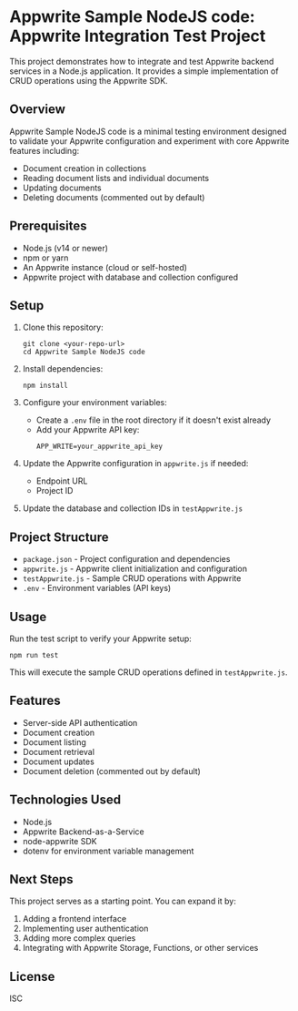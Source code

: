 # Appwrite Sample NodeJS code: Appwrite Integration Test Project

This project demonstrates how to integrate and test Appwrite backend services in a Node.js application. It provides a simple implementation of CRUD operations using the Appwrite SDK.

## Overview

Appwrite Sample NodeJS code is a minimal testing environment designed to validate your Appwrite configuration and experiment with core Appwrite features including:

- Document creation in collections
- Reading document lists and individual documents
- Updating documents
- Deleting documents (commented out by default)

## Prerequisites

- Node.js (v14 or newer)
- npm or yarn
- An Appwrite instance (cloud or self-hosted)
- Appwrite project with database and collection configured

## Setup

1. Clone this repository:
   ```
   git clone <your-repo-url>
   cd Appwrite Sample NodeJS code
   ```

2. Install dependencies:
   ```
   npm install
   ```

3. Configure your environment variables:
   - Create a `.env` file in the root directory if it doesn't exist already
   - Add your Appwrite API key:
     ```
     APP_WRITE=your_appwrite_api_key
     ```

4. Update the Appwrite configuration in `appwrite.js` if needed:
   - Endpoint URL
   - Project ID

5. Update the database and collection IDs in `testAppwrite.js`

## Project Structure

- `package.json` - Project configuration and dependencies
- `appwrite.js` - Appwrite client initialization and configuration
- `testAppwrite.js` - Sample CRUD operations with Appwrite
- `.env` - Environment variables (API keys)

## Usage

Run the test script to verify your Appwrite setup:

```
npm run test
```

This will execute the sample CRUD operations defined in `testAppwrite.js`.

## Features

- Server-side API authentication
- Document creation
- Document listing
- Document retrieval
- Document updates
- Document deletion (commented out by default)

## Technologies Used

- Node.js
- Appwrite Backend-as-a-Service
- node-appwrite SDK
- dotenv for environment variable management

## Next Steps

This project serves as a starting point. You can expand it by:

1. Adding a frontend interface
2. Implementing user authentication
3. Adding more complex queries
4. Integrating with Appwrite Storage, Functions, or other services

## License

ISC
